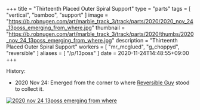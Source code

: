 +++
title = "Thirteenth Placed Outer Spiral Support"
type = "parts"
tags = [ "vertical", "bamboo", "support" ]
image = "https://b.robnugen.com/art/marble_track_3/track/parts/2020/2020_nov_24_13poss_emerging_from_where.jpg"
thumbnail = "https://b.robnugen.com/art/marble_track_3/track/parts/2020/thumbs/2020_nov_24_13poss_emerging_from_where.jpg"
description = "Thirteenth Placed Outer Spiral Support"
workers = [
    "mr_mcglued",
    "g_choppyd",
	"reversible"
]
aliases = [
    "/p/13poss"
]
date = 2020-11-24T14:48:55+09:00
+++


History:

* 2020 Nov 24: Emerged from the corner to where [Reversible Guy](/workers/reversible/) stood to collect it.

[![2020 nov 24 13poss emerging from where](//b.robnugen.com/art/marble_track_3/track/parts/2020/thumbs/2020_nov_24_13poss_emerging_from_where.jpg)](//b.robnugen.com/art/marble_track_3/track/parts/2020/2020_nov_24_13poss_emerging_from_where.jpg)
